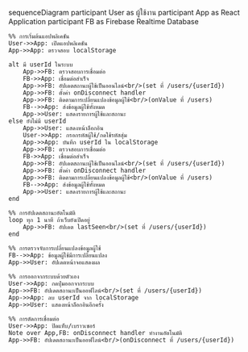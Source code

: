 sequenceDiagram
participant User as ผู้ใช้งาน
participant App as React Application
participant FB as Firebase Realtime Database

    %% การเริ่มต้นแอปพลิเคชัน
    User->>App: เปิดแอปพลิเคชัน
    App->>App: ตรวจสอบ localStorage

    alt มี userId ในระบบ
        App->>FB: ตรวจสอบการเชื่อมต่อ
        FB->>App: เชื่อมต่อสำเร็จ
        App->>FB: อัปเดตสถานะผู้ใช้เป็นออนไลน์<br/>(set ที่ /users/{userId})
        App->>FB: ตั้งค่า onDisconnect handler
        App->>FB: ติดตามการเปลี่ยนแปลงข้อมูลผู้ใช้<br/>(onValue ที่ /users)
        FB-->>App: ส่งข้อมูลผู้ใช้ทั้งหมด
        App->>User: แสดงรายการผู้ใช้และสถานะ
    else ยังไม่มี userId
        App->>User: แสดงหน้าล็อกอิน
        User->>App: กรอกรหัสผู้ใช้/กดใช้รหัสสุ่ม
        App->>App: บันทึก userId ใน localStorage
        App->>FB: ตรวจสอบการเชื่อมต่อ
        FB->>App: เชื่อมต่อสำเร็จ
        App->>FB: อัปเดตสถานะผู้ใช้เป็นออนไลน์<br/>(set ที่ /users/{userId})
        App->>FB: ตั้งค่า onDisconnect handler
        App->>FB: ติดตามการเปลี่ยนแปลงข้อมูลผู้ใช้<br/>(onValue ที่ /users)
        FB-->>App: ส่งข้อมูลผู้ใช้ทั้งหมด
        App->>User: แสดงรายการผู้ใช้และสถานะ
    end

    %% การอัปเดตสถานะอัตโนมัติ
    loop ทุก 1 นาที ถ้าเว็บยังเปิดอยู่
        App->>FB: อัปเดต lastSeen<br/>(set ที่ /users/{userId})
    end

    %% การตรวจจับการเปลี่ยนแปลงข้อมูลผู้ใช้
    FB-->>App: ข้อมูลผู้ใช้มีการเปลี่ยนแปลง
    App->>User: อัปเดตหน้าจอแสดงผล

    %% การออกจากระบบด้วยตัวเอง
    User->>App: กดปุ่มออกจากระบบ
    App->>FB: อัปเดตสถานะเป็นออฟไลน์<br/>(set ที่ /users/{userId})
    App->>App: ลบ userId จาก localStorage
    App->>User: แสดงหน้าล็อกอินอีกครั้ง

    %% การตัดการเชื่อมต่อ
    User->>App: ปิดแท็บ/เบราวเซอร์
    Note over App,FB: onDisconnect handler ทำงานอัตโนมัติ
    App->>FB: อัปเดตสถานะเป็นออฟไลน์<br/>(onDisconnect ที่ /users/{userId})

